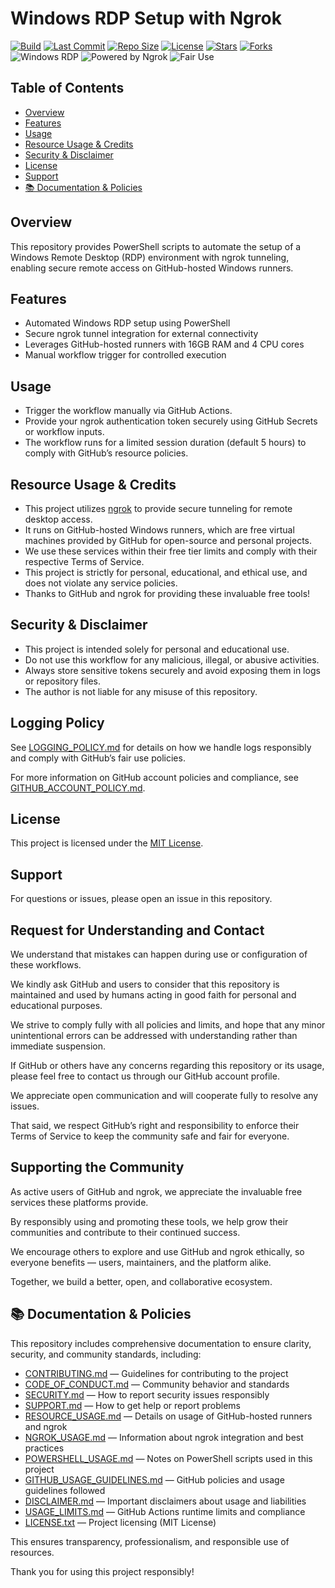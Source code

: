 # Windows RDP Setup with Ngrok

[![Build](https://img.shields.io/github/actions/workflow/status/Rockey800/test/rdp.yml?label=Build&logo=github)](https://github.com/Rockey800/test/actions)
[![Last Commit](https://img.shields.io/github/last-commit/Rockey800/test?color=blue&logo=git)](https://github.com/Rockey800/test/commits)
[![Repo Size](https://img.shields.io/github/repo-size/Rockey800/test?color=green)](https://github.com/Rockey800/test)
[![License](https://img.shields.io/github/license/Rockey800/test?color=orange)](https://github.com/Rockey800/test/blob/main/LICENSE)
[![Stars](https://img.shields.io/github/stars/Rockey800/test?style=social)](https://github.com/Rockey800/test/stargazers)
[![Forks](https://img.shields.io/github/forks/Rockey800/test?style=social)](https://github.com/Rockey800/test/network/members)
![Windows RDP](https://img.shields.io/badge/Tech-Windows_RDP-blue?logo=windows)
![Powered by Ngrok](https://img.shields.io/badge/Powered%20by-Ngrok-red?logo=ngrok)
![Fair Use](https://img.shields.io/badge/Fair%20Use-Yes-green)


## Table of Contents

- [Overview](#overview)  
- [Features](#features)  
- [Usage](#usage)  
- [Resource Usage & Credits](#resource-usage--credits)  
- [Security & Disclaimer](#security--disclaimer)  
- [License](#license)  
- [Support](#support)  
- [📚 Documentation & Policies](#-documentation--policies)

## Overview

This repository provides PowerShell scripts to automate the setup of a Windows Remote Desktop (RDP) environment with ngrok tunneling, enabling secure remote access on GitHub-hosted Windows runners.

## Features

- Automated Windows RDP setup using PowerShell  
- Secure ngrok tunnel integration for external connectivity  
- Leverages GitHub-hosted runners with 16GB RAM and 4 CPU cores  
- Manual workflow trigger for controlled execution

## Usage

- Trigger the workflow manually via GitHub Actions.  
- Provide your ngrok authentication token securely using GitHub Secrets or workflow inputs.  
- The workflow runs for a limited session duration (default 5 hours) to comply with GitHub’s resource policies.

## Resource Usage & Credits

- This project utilizes [ngrok](https://ngrok.com/) to provide secure tunneling for remote desktop access.  
- It runs on GitHub-hosted Windows runners, which are free virtual machines provided by GitHub for open-source and personal projects.  
- We use these services within their free tier limits and comply with their respective Terms of Service.  
- This project is strictly for personal, educational, and ethical use, and does not violate any service policies.  
- Thanks to GitHub and ngrok for providing these invaluable free tools!

## Security & Disclaimer

- This project is intended solely for personal and educational use.  
- Do not use this workflow for any malicious, illegal, or abusive activities.  
- Always store sensitive tokens securely and avoid exposing them in logs or repository files.  
- The author is not liable for any misuse of this repository.

## Logging Policy

See [LOGGING_POLICY.md](./LOGGING_POLICY.md) for details on how we handle logs responsibly and comply with GitHub’s fair use policies.

For more information on GitHub account policies and compliance, see [GITHUB_ACCOUNT_POLICY.md](./GITHUB_ACCOUNT_POLICY.md).

## License

This project is licensed under the [MIT License](./LICENSE.txt).

## Support

For questions or issues, please open an issue in this repository.

## Request for Understanding and Contact

We understand that mistakes can happen during use or configuration of these workflows.

We kindly ask GitHub and users to consider that this repository is maintained and used by humans acting in good faith for personal and educational purposes.

We strive to comply fully with all policies and limits, and hope that any minor unintentional errors can be addressed with understanding rather than immediate suspension.

If GitHub or others have any concerns regarding this repository or its usage, please feel free to contact us through our GitHub account profile.

We appreciate open communication and will cooperate fully to resolve any issues.

That said, we respect GitHub’s right and responsibility to enforce their Terms of Service to keep the community safe and fair for everyone.

## Supporting the Community

As active users of GitHub and ngrok, we appreciate the invaluable free services these platforms provide.

By responsibly using and promoting these tools, we help grow their communities and contribute to their continued success.

We encourage others to explore and use GitHub and ngrok ethically, so everyone benefits — users, maintainers, and the platform alike.

Together, we build a better, open, and collaborative ecosystem.

## 📚 Documentation & Policies

This repository includes comprehensive documentation to ensure clarity, security, and community standards, including:

- [CONTRIBUTING.md](./CONTRIBUTING.md) — Guidelines for contributing to the project  
- [CODE_OF_CONDUCT.md](./CODE_OF_CONDUCT.md) — Community behavior and standards  
- [SECURITY.md](./SECURITY.md) — How to report security issues responsibly  
- [SUPPORT.md](./SUPPORT.md) — How to get help or report problems  
- [RESOURCE_USAGE.md](./RESOURCE_USAGE.md) — Details on usage of GitHub-hosted runners and ngrok  
- [NGROK_USAGE.md](./NGROK_USAGE.md) — Information about ngrok integration and best practices  
- [POWERSHELL_USAGE.md](./POWERSHELL_USAGE.md) — Notes on PowerShell scripts used in this project  
- [GITHUB_USAGE_GUIDELINES.md](./GITHUB_USAGE_GUIDELINES.md) — GitHub policies and usage guidelines followed  
- [DISCLAIMER.md](./DISCLAIMER.md) — Important disclaimers about usage and liabilities  
- [USAGE_LIMITS.md](./USAGE_LIMITS.md) — GitHub Actions runtime limits and compliance  
- [LICENSE.txt](./LICENSE.txt) — Project licensing (MIT License)

This ensures transparency, professionalism, and responsible use of resources.

Thank you for using this project responsibly!
